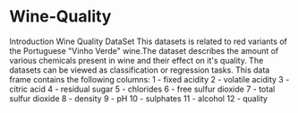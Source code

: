 # Wine-Quality
Introduction Wine Quality DataSet This datasets is related to red variants of the Portuguese "Vinho Verde" wine.The dataset describes the amount of various chemicals present in wine and their effect on it's quality. The datasets can be viewed as classification or regression tasks. This data frame contains the following columns: 1 - fixed acidity 2 - volatile acidity 3 - citric acid 4 - residual sugar 5 - chlorides 6 - free sulfur dioxide 7 - total sulfur dioxide 8 - density 9 - pH 10 - sulphates 11 - alcohol 12 - quality
